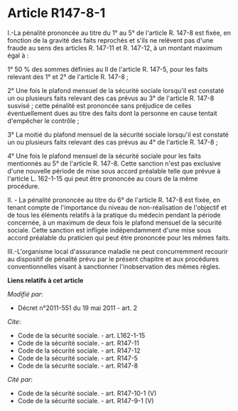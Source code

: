 # Article R147-8-1

I.-La pénalité prononcée au titre du 1° au 5° de l'article R. 147-8 est fixée, en fonction de la gravité des faits reprochés
et s'ils ne relèvent pas d'une fraude au sens des articles R. 147-11 et R. 147-12, à un montant maximum égal à : 

1° 50 % des sommes définies au II de l'article R. 147-5, pour les faits relevant des 1° et 2° de l'article R. 147-8 ; 

2° Une fois le plafond mensuel de la sécurité sociale lorsqu'il est constaté un ou plusieurs faits relevant des cas prévus au
3° de l'article R. 147-8 susvisé ; cette pénalité est prononcée sans préjudice de celles éventuellement dues au titre des
faits dont la personne en cause tentait d'empêcher le contrôle ; 

3° La moitié du plafond mensuel de la sécurité sociale lorsqu'il est constaté un ou plusieurs faits relevant des cas prévus
au 4° de l'article R. 147-8 ; 

4° Une fois le plafond mensuel de la sécurité sociale pour les faits mentionnés au 5° de l'article R. 147-8. Cette sanction
n'est pas exclusive d'une nouvelle période de mise sous accord préalable telle que prévue à l'article L. 162-1-15 qui peut
être prononcée au cours de la même procédure. 

II. - La pénalité prononcée au titre du 6° de l'article R. 147-8 est fixée, en tenant compte de l'importance du niveau de
non-réalisation de l'objectif et de tous les éléments relatifs à la pratique du médecin pendant la période concernée, à un
maximum de deux fois le plafond mensuel de la sécurité sociale. Cette sanction est infligée indépendamment d'une mise sous
accord préalable du praticien qui peut être prononcée pour les mêmes faits. 

III.-L'organisme local d'assurance maladie ne peut concurremment recourir au dispositif de pénalité prévu par le présent
chapitre et aux procédures conventionnelles visant à sanctionner l'inobservation des mêmes règles.

**Liens relatifs à cet article**

_Modifié par_:

  - Décret n°2011-551 du 19 mai 2011 - art. 2

_Cite_:

  - Code de la sécurité sociale. - art. L162-1-15
  - Code de la sécurité sociale. - art. R147-11
  - Code de la sécurité sociale. - art. R147-12
  - Code de la sécurité sociale. - art. R147-5
  - Code de la sécurité sociale. - art. R147-8

_Cité par_:

  - Code de la sécurité sociale. - art. R147-10-1 (V)
  - Code de la sécurité sociale. - art. R147-9-1 (V)
